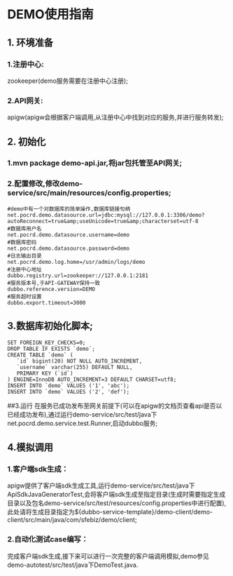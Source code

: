 # DEMO使用指南

## 1. 环境准备
### 1.注册中心:
zookeeper(demo服务需要在注册中心注册);
### 2.API网关:
apigw(apigw会根据客户端调用,从注册中心中找到对应的服务,并进行服务转发);
## 2. 初始化
### 1.mvn package demo-api.jar,将jar包托管至API网关;
### 2.配置修改,修改demo-service/src/main/resources/config.properties;
    #demo中有一个对数据库的简单操作,数据库链接句柄
    net.pocrd.demo.datasource.url=jdbc:mysql://127.0.0.1:3306/demo?autoReconnect=true&amp;useUnicode=true&amp;characterset=utf-8
    #数据库用户名
    net.pocrd.demo.datasource.username=demo
    #数据库密码
    net.pocrd.demo.datasource.password=demo
    #日志输出目录
    net.pocrd.demo.log.home=/usr/admin/logs/demo
    #注册中心地址
    dubbo.registry.url=zookeeper://127.0.0.1:2181
    #服务版本号,于API-GATEWAY保持一致
    dubbo.reference.version=DEMO
    #服务超时设置
    dubbo.export.timeout=3000
## 3.数据库初始化脚本;
    SET FOREIGN_KEY_CHECKS=0;
    DROP TABLE IF EXISTS `demo`;
    CREATE TABLE `demo` (
       `id` bigint(20) NOT NULL AUTO_INCREMENT,
       `username` varchar(255) DEFAULT NULL,
       PRIMARY KEY (`id`)
    ) ENGINE=InnoDB AUTO_INCREMENT=3 DEFAULT CHARSET=utf8;
    INSERT INTO `demo` VALUES ('1', 'abc');
    INSERT INTO `demo` VALUES ('2', 'def');
##3.运行
在服务已成功发布至网关前提下(可以在apigw的文档页查看api是否以已经成功发布),通过运行demo-service/src/test/java下net.pocrd.demo.service.test.Runner,启动dubbo服务;
## 4.模拟调用
### 1.客户端sdk生成：
apigw提供了客户端sdk生成工具,运行demo-service/src/test/java下ApiSdkJavaGeneratorTest,会将客户端sdk生成至指定目录(生成时需要指定生成目录以及包名demo-service/src/test/resources/config.properties中进行配置),此处请将生成目录指定为${dubbo-service-template}/demo-client/demo-client/src/main/java/com/sfebiz/demo/client;
### 2.自动化测试case编写：
完成客户端sdk生成,接下来可以进行一次完整的客户端调用模拟,demo参见demo-autotest/src/test/java下DemoTest.java.

